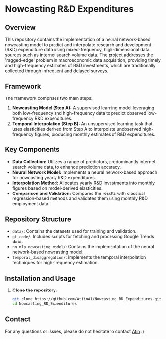 # Nowcasting R&D Expenditures

## Overview

This repository contains the implementation of a neural network-based nowcasting model to predict and interpolate research and development (R&D) expenditure data using mixed-frequency, high-dimensional data sources such as internet search volume data. The project addresses the 'ragged-edge' problem in macroeconomic data acquisition, providing timely and high-frequency estimates of R&D investments, which are traditionally collected through infrequent and delayed surveys.

## Framework

The framework comprises two main steps:
1. **Nowcasting Model (Step A):** A supervised learning model leveraging both low-frequency and high-frequency data to predict observed low-frequency R&D expenditures.
2. **Temporal Interpolation (Step B):** An unsupervised learning task that uses elasticities derived from Step A to interpolate unobserved high-frequency figures, producing monthly estimates of R&D expenditures.

## Key Components

- **Data Collection:** Utilizes a range of predictors, predominantly internet search volume data, to enhance prediction accuracy.
- **Neural Network Model:** Implements a neural network-based approach for nowcasting yearly R&D expenditures.
- **Interpolation Method:** Allocates yearly R&D investments into monthly figures based on model-derived elasticities.
- **Comparison and Validation:** Compares the results with classical regression-based methods and validates them using monthly R&D employment data.

## Repository Structure

- `data/`: Contains the datasets used for training and validation.
- `gt_code/`: Includes scripts for fetching and processing Google Trends data.
- `nn_mlp_nowcasting_model/`: Contains the implementation of the neural network-based nowcasting model.
- `temporal_disaggregation/`: Implements the temporal interpolation techniques for high-frequency estimation.

## Installation and Usage

1. **Clone the repository:**
   ```sh
   git clone https://github.com/AtiinA1/Nowcasting_RD_Expenditures.git
   cd Nowcasting_RD_Expenditures

## Contact
   
For any questions or issues, please do not hesitate to contact [Atin](https://people.epfl.ch/atin.aboutorabi?lang=en) :)
